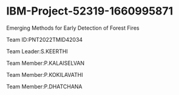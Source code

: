 # IBM-Project-52319-1660995871
Emerging Methods for Early Detection of Forest Fires

Team ID:PNT2022TMID42034

Team Leader:S.KEERTHI

Team Member:P.KALAISELVAN

Team Member:P.KOKILAVATHI

Team Member:P.DHATCHANA
